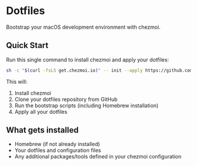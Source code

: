 # Dotfiles

Bootstrap your macOS development environment with chezmoi.

## Quick Start

Run this single command to install chezmoi and apply your dotfiles:

```bash
sh -c "$(curl -fsLS get.chezmoi.io)" -- init --apply https://github.com/tbcrawford/_dotfiles.git
```

This will:
1. Install chezmoi
2. Clone your dotfiles repository from GitHub
3. Run the bootstrap scripts (including Homebrew installation)
4. Apply all your dotfiles

## What gets installed

- Homebrew (if not already installed)
- Your dotfiles and configuration files
- Any additional packages/tools defined in your chezmoi configuration